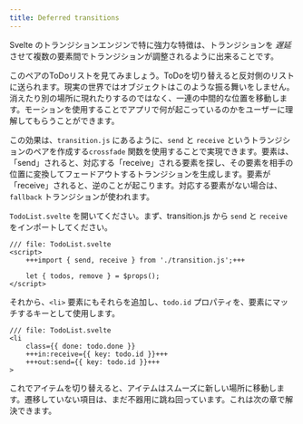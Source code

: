 ```yaml
---
title: Deferred transitions
---
```


Svelte のトランジションエンジンで特に強力な特徴は、トランジションを _遅延_ させて複数の要素間でトランジションが調整されるように出来ることです。

このペアのToDoリストを見てみましょう。ToDoを切り替えると反対側のリストに送られます。現実の世界ではオブジェクトはこのような振る舞いをしません。消えたり別の場所に現れたりするのではなく、一連の中間的な位置を移動します。モーションを使用することでアプリで何が起こっているのかをユーザーに理解してもらうことができます。

この効果は、`transition.js` にあるように、`send` と `receive` というトランジションのペアを作成する`crossfade` 関数を使用することで実現できます。要素は、「send」されると、対応する「receive」される要素を探し、その要素を相手の位置に変換してフェードアウトするトランジションを生成します。要素が「receive」されると、逆のことが起こります。対応する要素がない場合は、`fallback` トランジションが使われます。

`TodoList.svelte` を開いてください。まず、transition.js から `send` と `receive` をインポートしてください。

```svelte
/// file: TodoList.svelte
<script>
	+++import { send, receive } from './transition.js';+++

	let { todos, remove } = $props();
</script>
```

それから、`<li>` 要素にもそれらを追加し、`todo.id` プロパティを、要素にマッチするキーとして使用します。

```svelte
/// file: TodoList.svelte
<li
	class={{ done: todo.done }}
	+++in:receive={{ key: todo.id }}+++
	+++out:send={{ key: todo.id }}+++
>
```

これでアイテムを切り替えると、アイテムはスムーズに新しい場所に移動します。遷移していない項目は、まだ不器用に跳ね回っています。これは次の章で解決できます。
